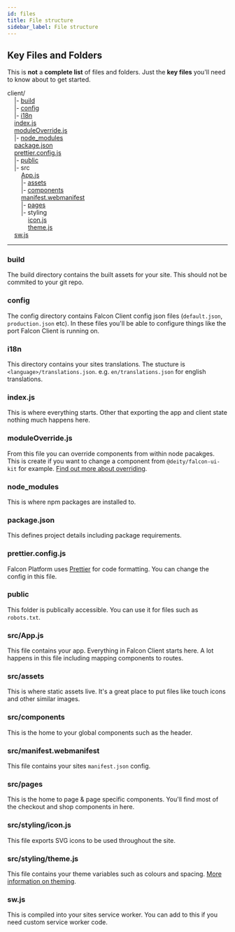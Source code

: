 ```yaml
---
id: files
title: File structure
sidebar_label: File structure
---
```


## Key Files and Folders

This is **not** a **complete list** of files and folders. Just the **key files** you'll need to know about to get started.

<div class="codeBlock">
client/<br />
    |- <a href="#build">build</a><br />
    |- <a href="#config">config</a><br />
    |- <a href="#i18n">i18n</a><br />
    <a href="#indexjs">index.js</a><br />
    <a href="#moduleOverridejs">moduleOverride.js</a><br />
    |- <a href="#node_modules">node_modules</a><br />
    <a href="#packagejson">package.json</a><br />
    <a href="#prettierconfigjs">prettier.config.js</a><br />
    |- <a href="#public">public</a><br />
    |- src<br />
        <a href="#srcappjs">App.js</a><br />
        |- <a href="#srcassets">assets</a><br />
        |- <a href="#srccomponents">components</a><br />
        <a href="#srcmanifestwebmanifest">manifest.webmanifest</a><br />
        |- <a href="#srcpages">pages</a><br />
        |- styling<br />
            <a href="#srcstylingiconjs">icon.js</a><br />
            <a href="#srcstylingthemejs">theme.js</a><br />
    <a href="#swjs">sw.js</a>
</div>

---

### build
The build directory contains the built assets for your site. This should not be commited to your git repo.

### config
The config directory contains Falcon Client config json files (`default.json`, `production.json` etc). In these files you'll be able to configure things like the port Falcon Client is running on. 

### i18n
This directory contains your sites translations. The stucture is `<language>/translations.json`. e.g. `en/translations.json` for english translations.

### index.js
This is where everything starts. Other that exporting the app and client state nothing much happens here.

### moduleOverride.js
From this file you can override components from within node pacakges. This is create if you want to change a component from `@deity/falcon-ui-kit` for example. [Find out more about overriding](./overrides).

### node_modules
This is where npm packages are installed to.

### package.json
This defines project details including package requirements.

### prettier.config.js
Falcon Platform uses <a href="https://prettier.io/" target="_blank" rel="noreferrer noopener">Prettier</a> for code formatting. You can change the config in this file.

### public
This folder is publically accessible. You can use it for files such as `robots.txt`.

### src/App.js
This file contains your app. Everything in Falcon Client starts here. A lot happens in this file including mapping components to routes.

### src/assets
This is where static assets live. It's a great place to put files like touch icons and other similar images.

### src/components
This is the home to your global components such as the header.

### src/manifest.webmanifest
This file contains your sites `manifest.json` config.

### src/pages
This is the home to page & page specific components. You'll find most of the checkout and shop components in here.

### src/styling/icon.js
This file exports SVG icons to be used throughout the site. 

### src/styling/theme.js
This file contains your theme variables such as colours and spacing. [More information on theming](./theming). 

### sw.js
This is compiled into your sites service worker. You can add to this if you need custom service worker code.
